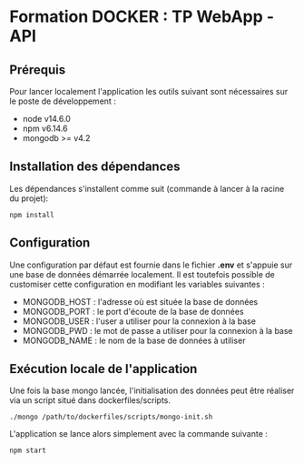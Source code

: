 # Formation DOCKER : TP WebApp - API

## Prérequis

Pour lancer localement l'application les outils suivant sont nécessaires sur le poste de développement :
- node v14.6.0
- npm v6.14.6
- mongodb >= v4.2

## Installation des dépendances

Les dépendances s'installent comme suit (commande à lancer à la racine du projet):

```
npm install
```

## Configuration

Une configuration par défaut est fournie dans le fichier __.env__ et s'appuie sur une base de données démarrée localement.
Il est toutefois possible de customiser cette configuration en modifiant les variables suivantes :

- MONGODB_HOST : l'adresse où est située la base de données
- MONGODB_PORT : le port d'écoute de la base de données
- MONGODB_USER : l'user a utiliser pour la connexion à la base
- MONGODB_PWD :  le mot de passe a utiliser pour la connexion à la base
- MONGODB_NAME : le nom de la base de données à utiliser

## Exécution locale de l'application

Une fois la base mongo lancée, l'initialisation des données peut être réaliser via un script situé dans dockerfiles/scripts.

```
./mongo /path/to/dockerfiles/scripts/mongo-init.sh
```

L'application se lance alors simplement avec la commande suivante :

```
npm start
```